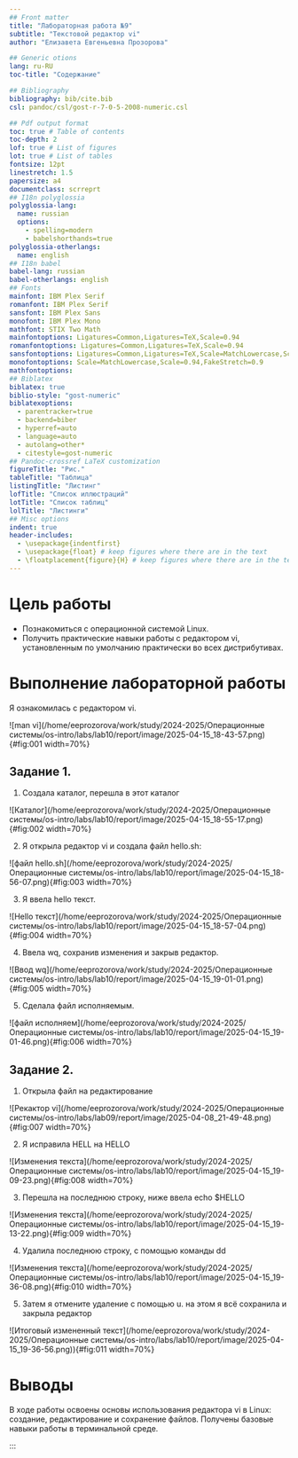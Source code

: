 ```yaml
---
## Front matter
title: "Лабораторная работа №9"
subtitle: "Текстовой редактор vi"
author: "Елизавета Евгеньевна Прозорова"

## Generic otions
lang: ru-RU
toc-title: "Содержание"

## Bibliography
bibliography: bib/cite.bib
csl: pandoc/csl/gost-r-7-0-5-2008-numeric.csl

## Pdf output format
toc: true # Table of contents
toc-depth: 2
lof: true # List of figures
lot: true # List of tables
fontsize: 12pt
linestretch: 1.5
papersize: a4
documentclass: scrreprt
## I18n polyglossia
polyglossia-lang:
  name: russian
  options:
	- spelling=modern
	- babelshorthands=true
polyglossia-otherlangs:
  name: english
## I18n babel
babel-lang: russian
babel-otherlangs: english
## Fonts
mainfont: IBM Plex Serif
romanfont: IBM Plex Serif
sansfont: IBM Plex Sans
monofont: IBM Plex Mono
mathfont: STIX Two Math
mainfontoptions: Ligatures=Common,Ligatures=TeX,Scale=0.94
romanfontoptions: Ligatures=Common,Ligatures=TeX,Scale=0.94
sansfontoptions: Ligatures=Common,Ligatures=TeX,Scale=MatchLowercase,Scale=0.94
monofontoptions: Scale=MatchLowercase,Scale=0.94,FakeStretch=0.9
mathfontoptions:
## Biblatex
biblatex: true
biblio-style: "gost-numeric"
biblatexoptions:
  - parentracker=true
  - backend=biber
  - hyperref=auto
  - language=auto
  - autolang=other*
  - citestyle=gost-numeric
## Pandoc-crossref LaTeX customization
figureTitle: "Рис."
tableTitle: "Таблица"
listingTitle: "Листинг"
lofTitle: "Список иллюстраций"
lotTitle: "Список таблиц"
lolTitle: "Листинги"
## Misc options
indent: true
header-includes:
  - \usepackage{indentfirst}
  - \usepackage{float} # keep figures where there are in the text
  - \floatplacement{figure}{H} # keep figures where there are in the text
---
```


# Цель работы

- Познакомиться с операционной системой Linux. 
- Получить практические навыки работы с редактором vi, установленным по умолчанию практически во всех дистрибутивах.

# Выполнение лабораторной работы

Я ознакомилась с редактором vi.

![man vi](/home/eeprozorova/work/study/2024-2025/Операционные системы/os-intro/labs/lab10/report/image/2025-04-15_18-43-57.png){#fig:001 width=70%}

## Задание 1. 

1. Создала каталог, перешла в этот каталог

![Каталог](/home/eeprozorova/work/study/2024-2025/Операционные системы/os-intro/labs/lab10/report/image/2025-04-15_18-55-17.png){#fig:002 width=70%}

2. Я открыла редактор vi и создала файл hello.sh:

![файл hello.sh](/home/eeprozorova/work/study/2024-2025/Операционные системы/os-intro/labs/lab10/report/image/2025-04-15_18-56-07.png){#fig:003 width=70%}

3.  Я ввела hello текст.

![Hello текст](/home/eeprozorova/work/study/2024-2025/Операционные системы/os-intro/labs/lab10/report/image/2025-04-15_18-57-04.png){#fig:004 width=70%}

4. Ввела wq, сохранив изменения и закрыв редактор.

![Ввод wq](/home/eeprozorova/work/study/2024-2025/Операционные системы/os-intro/labs/lab10/report/image/2025-04-15_19-01-01.png){#fig:005 width=70%}

5. Сделала файл исполняемым.

![файл исполняем](/home/eeprozorova/work/study/2024-2025/Операционные системы/os-intro/labs/lab10/report/image/2025-04-15_19-01-46.png){#fig:006 width=70%}

## Задание 2. 

1. Открыла файл на редактирование

![Рекактор vi](/home/eeprozorova/work/study/2024-2025/Операционные системы/os-intro/labs/lab09/report/image/2025-04-08_21-49-48.png){#fig:007 width=70%}

2. Я исправила HELL на HELLO

![Изменения текста](/home/eeprozorova/work/study/2024-2025/Операционные системы/os-intro/labs/lab10/report/image/2025-04-15_19-09-23.png){#fig:008 width=70%}

3. Перешла на последнюю строку, ниже ввела echo $HELLO

![Изменения текста](/home/eeprozorova/work/study/2024-2025/Операционные системы/os-intro/labs/lab10/report/image/2025-04-15_19-13-22.png){#fig:009 width=70%}

4. Удалила последнюю строку, с помощью команды dd

![Изменения текста](/home/eeprozorova/work/study/2024-2025/Операционные системы/os-intro/labs/lab10/report/image/2025-04-15_19-36-08.png){#fig:010 width=70%}

5. Затем я отмените удаление с помощью u. на этом я всё сохранила и закрыла редактор

![Итоговый измененный текст](/home/eeprozorova/work/study/2024-2025/Операционные системы/os-intro/labs/lab10/report/image/2025-04-15_19-36-56.png)){#fig:011 width=70%}

# Выводы

В ходе работы освоены основы использования редактора vi в Linux: создание, редактирование и сохранение файлов. Получены базовые навыки работы в терминальной среде.

:::
